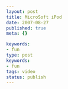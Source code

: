 ```yaml
---
layout: post
title: MicroSoft iPod
date: 2007-08-27
published: true
meta: {}

keywords:
- fun
type: post
keywords:
- fun
tags: video
status: publish
---
```


